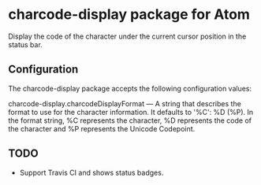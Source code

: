 # charcode-display package for Atom

Display the code of the character under the current cursor position in the status bar.

## Configuration

The charcode-display package accepts the following configuration values:

charcode-display.charcodeDisplayFormat — A string that describes the format to use for the character information. It defaults to '%C': %D (%P). In the format string, %C represents the character, %D represents the code of the character and %P represents the Unicode Codepoint.

## TODO

* Support Travis CI and shows status badges.
